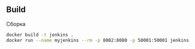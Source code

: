 ## Build

Сборка
```bash
docker build -t jenkins .
docker run --name myjenkins --rm -p 8082:8080 -p 50001:50001 jenkins
```
